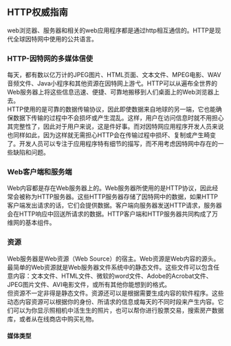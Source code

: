 ## HTTP权威指南
web浏览器、服务器和相关的web应用程序都是通过http相互通信的。HTTP是现代全球因特网中使用的公共语言。
### HTTP-因特网的多媒体信使
每天，都有数以亿万计的JPEG图片、HTML页面、文本文件、MPEG电影、WAV音频文件、Java小程序和其他资源在因特网上游弋。HTTP可以从遍布全世界的Web服务器上将这些信息迅速、便捷、可靠地搬移到人们桌面上的Web浏览器上去。  
HTTP使用的是可靠的数据传输协议，因此即使数据来自地球的另一端，它也能确保数据下传输的过程中不会损坏或产生混乱。这样，用户在访问信息时就不用担心其完整性了，因此对于用户来说，这是件好事。而对因特网应用程序开发人员来说也同样如此，因为这样就无需担心HTTP会在传输过程中损坏、复制或产生畸变了。开发人员可以专注于应用程序特有细节的描写，而不用考虑因特网中存在的一些缺陷和问题。
### Web客户端和服务端
Web内容都是存在Web服务器上的。Web服务器所使用的是HTTP协议，因此经常会被称为HTTP服务器。这些HTTP服务器存储了因特网中的数据，如果HTTP客户端发出请求的话，它们会提供数据。客户端向服务器发送HTTP请求，服务器会在HTTP响应中回送所请求的数据。HTTP客户端和HTTP服务器共同构成了万维网的基本组件。
### 资源
Web服务器是Web资源（Web Source）的宿主。Web资源是Web内容的源头。最简单的Web资源就是Web服务器文件系统中的静态文件。这些文件可以包含任意内容：文本文件、HTML文件、微软的word文件、Adobe的Acrobat文件、JPEG图片文件、AVI电影文件，或所有其他你能想到的格式。  
但资源不一定非得是静态文件。资源还可以是根据需要生成内容的软件程序。这些动态内容资源可以根据你的身份、所请求的信息或每天的不同时段来产生内容。它们可以为你显示照相机中活生生的照片，也可以帮你进行股票交易，搜索房产数据库，或者从在线商店中购买礼物。
#### 媒体类型

